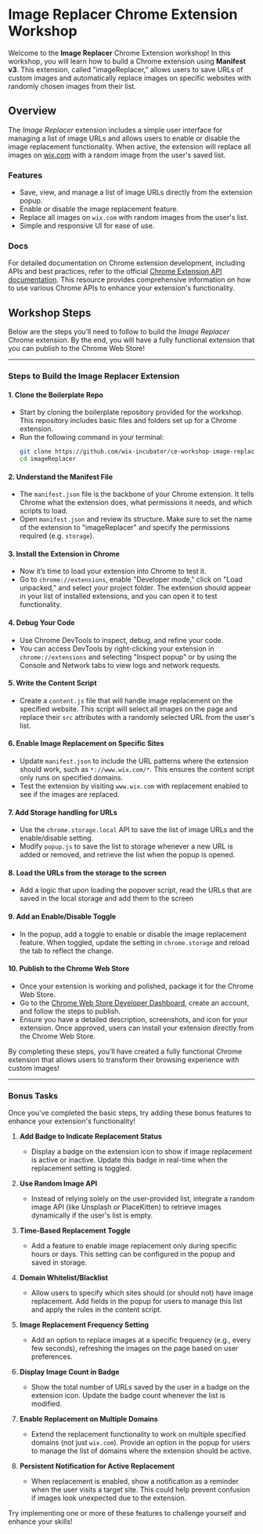 # Image Replacer Chrome Extension Workshop

Welcome to the **Image Replacer** Chrome Extension workshop! In this workshop, you will learn how to build a Chrome extension using **Manifest v3**. This extension, called "imageReplacer," allows users to save URLs of custom images and automatically replace images on specific websites with randomly chosen images from their list.

## Overview

The *Image Replacer* extension includes a simple user interface for managing a list of image URLs and allows users to enable or disable the image replacement functionality. When active, the extension will replace all images on [wix.com](https://wix.com) with a random image from the user's saved list.

### Features

- Save, view, and manage a list of image URLs directly from the extension popup.
- Enable or disable the image replacement feature.
- Replace all images on `wix.com` with random images from the user's list.
- Simple and responsive UI for ease of use.

### Docs
For detailed documentation on Chrome extension development, including APIs and best practices, refer to the official [Chrome Extension API documentation](https://developer.chrome.com/docs/extensions/reference/api). This resource provides comprehensive information on how to use various Chrome APIs to enhance your extension's functionality.

## Workshop Steps

Below are the steps you’ll need to follow to build the *Image Replacer* Chrome extension. By the end, you will have a fully functional extension that you can publish to the Chrome Web Store!

---

### Steps to Build the Image Replacer Extension

#### 1. Clone the Boilerplate Repo
   - Start by cloning the boilerplate repository provided for the workshop. This repository includes basic files and folders set up for a Chrome extension.
   - Run the following command in your terminal:
     ```bash
     git clone https://github.com/wix-incubator/ce-workshop-image-replacer.git
     cd imageReplacer
     ```

#### 2. Understand the Manifest File
   - The `manifest.json` file is the backbone of your Chrome extension. It tells Chrome what the extension does, what permissions it needs, and which scripts to load.
   - Open `manifest.json` and review its structure. Make sure to set the name of the extension to "imageReplacer" and specify the permissions required (e.g. `storage`).

#### 3. Install the Extension in Chrome
   - Now it’s time to load your extension into Chrome to test it.
   - Go to `chrome://extensions`, enable "Developer mode," click on "Load unpacked," and select your project folder. The extension should appear in your list of installed extensions, and you can open it to test functionality.

#### 4. Debug Your Code
   - Use Chrome DevTools to inspect, debug, and refine your code.
   - You can access DevTools by right-clicking your extension in `chrome://extensions` and selecting "Inspect popup" or by using the Console and Network tabs to view logs and network requests.

#### 5. Write the Content Script
   - Create a `content.js` file that will handle image replacement on the specified website. This script will select all images on the page and replace their `src` attributes with a randomly selected URL from the user's list.

#### 6. Enable Image Replacement on Specific Sites
   - Update `manifest.json` to include the URL patterns where the extension should work, such as `*://www.wix.com/*`. This ensures the content script only runs on specified domains.
   - Test the extension by visiting `www.wix.com` with replacement enabled to see if the images are replaced.

#### 7. Add Storage handling for URLs 
   - Use the `chrome.storage.local` API to save the list of image URLs and the enable/disable setting.
   - Modify `popup.js` to save the list to storage whenever a new URL is added or removed, and retrieve the list when the popup is opened.

#### 8. Load the URLs from the storage to the screen
   - Add a logic that upon loading the popover script, read the URLs that are saved in the local storage and add them to the screen  

#### 9. Add an Enable/Disable Toggle
   - In the popup, add a toggle to enable or disable the image replacement feature. When toggled, update the setting in `chrome.storage` and reload the tab to reflect the change.

#### 10. Publish to the Chrome Web Store
   - Once your extension is working and polished, package it for the Chrome Web Store.
   - Go to the [Chrome Web Store Developer Dashboard](https://chrome.google.com/webstore/developer/dashboard), create an account, and follow the steps to publish.
   - Ensure you have a detailed description, screenshots, and icon for your extension. Once approved, users can install your extension directly from the Chrome Web Store.


By completing these steps, you’ll have created a fully functional Chrome extension that allows users to transform their browsing experience with custom images!

---

### Bonus Tasks

Once you've completed the basic steps, try adding these bonus features to enhance your extension's functionality!

1. **Add Badge to Indicate Replacement Status**
   - Display a badge on the extension icon to show if image replacement is active or inactive. Update this badge in real-time when the replacement setting is toggled.

2. **Use Random Image API**
   - Instead of relying solely on the user-provided list, integrate a random image API (like Unsplash or PlaceKitten) to retrieve images dynamically if the user's list is empty.

3. **Time-Based Replacement Toggle**
   - Add a feature to enable image replacement only during specific hours or days. This setting can be configured in the popup and saved in storage.

4. **Domain Whitelist/Blacklist**
   - Allow users to specify which sites should (or should not) have image replacement. Add fields in the popup for users to manage this list and apply the rules in the content script.

5. **Image Replacement Frequency Setting**
   - Add an option to replace images at a specific frequency (e.g., every few seconds), refreshing the images on the page based on user preferences. 

6. **Display Image Count in Badge**
   - Show the total number of URLs saved by the user in a badge on the extension icon. Update the badge count whenever the list is modified.

7. **Enable Replacement on Multiple Domains**
   - Extend the replacement functionality to work on multiple specified domains (not just `wix.com`). Provide an option in the popup for users to manage the list of domains where the extension should be active.
   
8. **Persistent Notification for Active Replacement**
   - When replacement is enabled, show a notification as a reminder when the user visits a target site. This could help prevent confusion if images look unexpected due to the extension.

Try implementing one or more of these features to challenge yourself and enhance your skills!
